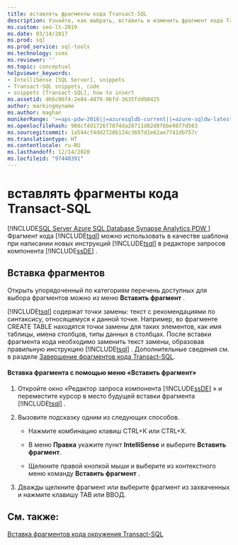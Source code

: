 ```yaml
---
title: вставлять фрагменты кода Transact-SQL
description: Узнайте, как выбрать, вставить и изменить фрагмент кода Transact-SQL, который может служить отправной точкой при написании новых инструкций Transact-SQL в редакторе запросов ядра СУБД.
ms.custom: seo-lt-2019
ms.date: 03/14/2017
ms.prod: sql
ms.prod_service: sql-tools
ms.technology: ssms
ms.reviewer: ''
ms.topic: conceptual
helpviewer_keywords:
- IntelliSense [SQL Server], snippets
- Transact-SQL snippets, code
- snippets [Transact-SQL], how to insert
ms.assetid: d66c96f4-2e84-4d79-9bfd-3635fdd98425
author: markingmyname
ms.author: maghan
monikerRange: '>=aps-pdw-2016||=azuresqldb-current||=azure-sqldw-latest||>=sql-server-2016||>=sql-server-linux-2017||=azuresqldb-mi-current'
ms.openlocfilehash: 908cfdd1726f7074da28711d82d8f6be9877d503
ms.sourcegitcommit: 1a544cf4dd2720b124c3697d1e62ae7741db757c
ms.translationtype: HT
ms.contentlocale: ru-RU
ms.lasthandoff: 12/14/2020
ms.locfileid: "97440391"
---
```

# <a name="insert-transact-sql-snippets"></a>вставлять фрагменты кода Transact-SQL
[!INCLUDE[SQL Server Azure SQL Database Synapse Analytics PDW ](../../includes/applies-to-version/sql-asdb-asdbmi-asa-pdw.md)]
  Фрагмент кода [!INCLUDE[tsql](../../includes/tsql-md.md)] можно использовать в качестве шаблона при написании новых инструкций [!INCLUDE[tsql](../../includes/tsql-md.md)] в редакторе запросов компонента [!INCLUDE[ssDE](../../includes/ssde-md.md)] .  
  
## <a name="inserting-snippets"></a>Вставка фрагментов  
 Открыть упорядоченный по категориям перечень доступных для выбора фрагментов можно из меню **Вставить фрагмент** .  
  
 [!INCLUDE[tsql](../../includes/tsql-md.md)] содержат точки замены: текст с рекомендациями по синтаксису, относящемуся к данной точке. Например, во фрагменте CREATE TABLE находятся точки замены для таких элементов, как имя таблицы, имена столбцов, типы данных в столбцах. После вставки фрагмента кода необходимо заменить текст замены, образовав правильную инструкцию [!INCLUDE[tsql](../../includes/tsql-md.md)] . Дополнительные сведения см. в разделе [Завершение фрагментов кода Transact-SQL](./complete-transact-sql-snippets.md).  
  
#### <a name="inserting-a-snippet-by-using-the-insert-snippet-menu"></a>Вставка фрагмента с помощью меню «Вставить фрагмент»  
  
1.  Откройте окно «Редактор запроса компонента [!INCLUDE[ssDE](../../includes/ssde-md.md)] » и переместите курсор в место будущей вставки фрагмента [!INCLUDE[tsql](../../includes/tsql-md.md)] .  
  
2.  Вызовите подсказку одним из следующих способов.  
  
    -   Нажмите комбинацию клавиш CTRL+K или CTRL+X.  
  
    -   В меню **Правка** укажите пункт **IntelliSense** и выберите **Вставить фрагмент**.  
  
    -   Щелкните правой кнопкой мыши и выберите из контекстного меню команду **Вставить фрагмент** .  
  
3.  Дважды щелкните фрагмент или выберите фрагмент из захваченных и нажмите клавишу TAB или ВВОД.  
  
## <a name="see-also"></a>См. также:  
 [Вставка фрагментов кода окружения Transact-SQL](./insert-surround-with-transact-sql-snippets.md)  
  

